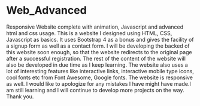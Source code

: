 # Web_Advanced
Responsive Website complete with animation, Javascript and advanced html and css usage.
This is a website I designed using HTML, CSS, Javascript as basics. It uses Bootstrap 4 as a bonus and gives the facility of a signup form
as well as a contact form. I will be developing the backed of this website soon enough, so that the website redirects to the original page after a successful
registration. The rest of the content of the website will also be developed in due time as I keep learning. The website also uses a lot
of interesting features like interactive links, interactive mobile type icons, cool fonts etc from Font Awesome, Google fonts. The 
website is responsive as well. I would like to apologize for any mistakes I have might have made.I am still learning and I will continue 
to develop more projects on the way. 
Thank you.
